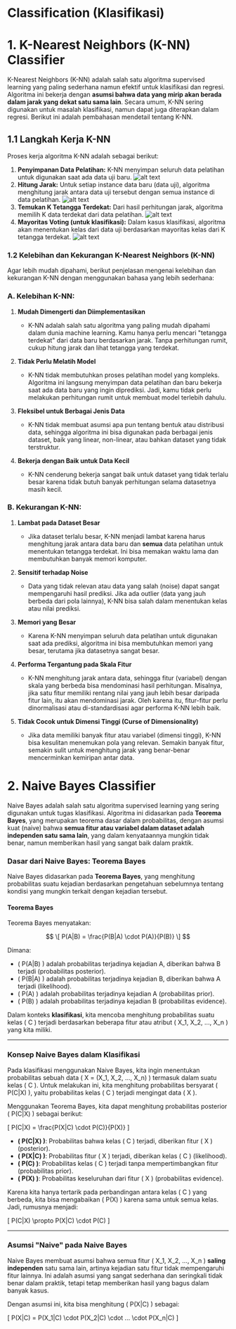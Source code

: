 # Classification (Klasifikasi)

# 1. K-Nearest Neighbors (K-NN) Classifier
K-Nearest Neighbors (K-NN) adalah salah satu algoritma supervised learning yang paling sederhana namun efektif untuk klasifikasi dan regresi. Algoritma ini bekerja dengan **asumsi bahwa data yang mirip akan berada dalam jarak yang dekat satu sama lain**. Secara umum, K-NN sering digunakan untuk masalah klasifikasi, namun dapat juga diterapkan dalam regresi. Berikut ini adalah pembahasan mendetail tentang K-NN.


## 1.1 Langkah Kerja K-NN
Proses kerja algoritma K-NN adalah sebagai berikut:


1. **Penyimpanan Data Pelatihan:** K-NN menyimpan seluruh data pelatihan untuk digunakan saat ada data uji baru.
![alt text](image.png)
2. **Hitung Jarak:** Untuk setiap instance data baru (data uji), algoritma menghitung jarak antara data uji tersebut dengan semua instance di data pelatihan.
![alt text](image-1.png)
3. **Temukan K Tetangga Terdekat:** Dari hasil perhitungan jarak, algoritma memilih K data terdekat dari data pelatihan.
![alt text](image-2.png)
4. **Mayoritas Voting (untuk klasifikasi):** Dalam kasus klasifikasi, algoritma akan menentukan kelas dari data uji berdasarkan mayoritas kelas dari K tetangga terdekat.
![alt text](image-3.png)

### 1.2 **Kelebihan dan Kekurangan K-Nearest Neighbors (K-NN)**

Agar lebih mudah dipahami, berikut penjelasan mengenai kelebihan dan kekurangan K-NN dengan menggunakan bahasa yang lebih sederhana:


### A. **Kelebihan K-NN:**

1. **Mudah Dimengerti dan Diimplementasikan**
   - K-NN adalah salah satu algoritma yang paling mudah dipahami dalam dunia machine learning. Kamu hanya perlu mencari "tetangga terdekat" dari data baru berdasarkan jarak. Tanpa perhitungan rumit, cukup hitung jarak dan lihat tetangga yang terdekat.

2. **Tidak Perlu Melatih Model**
   - K-NN tidak membutuhkan proses pelatihan model yang kompleks. Algoritma ini langsung menyimpan data pelatihan dan baru bekerja saat ada data baru yang ingin diprediksi. Jadi, kamu tidak perlu melakukan perhitungan rumit untuk membuat model terlebih dahulu.

3. **Fleksibel untuk Berbagai Jenis Data**
   - K-NN tidak membuat asumsi apa pun tentang bentuk atau distribusi data, sehingga algoritma ini bisa digunakan pada berbagai jenis dataset, baik yang linear, non-linear, atau bahkan dataset yang tidak terstruktur.

4. **Bekerja dengan Baik untuk Data Kecil**
   - K-NN cenderung bekerja sangat baik untuk dataset yang tidak terlalu besar karena tidak butuh banyak perhitungan selama datasetnya masih kecil.


### B. **Kekurangan K-NN:**

1. **Lambat pada Dataset Besar**
   - Jika dataset terlalu besar, K-NN menjadi lambat karena harus menghitung jarak antara data baru dan **semua** data pelatihan untuk menentukan tetangga terdekat. Ini bisa memakan waktu lama dan membutuhkan banyak memori komputer.

2. **Sensitif terhadap Noise**
   - Data yang tidak relevan atau data yang salah (noise) dapat sangat mempengaruhi hasil prediksi. Jika ada outlier (data yang jauh berbeda dari pola lainnya), K-NN bisa salah dalam menentukan kelas atau nilai prediksi.

3. **Memori yang Besar**
   - Karena K-NN menyimpan seluruh data pelatihan untuk digunakan saat ada prediksi, algoritma ini bisa membutuhkan memori yang besar, terutama jika datasetnya sangat besar.

4. **Performa Tergantung pada Skala Fitur**
   - K-NN menghitung jarak antara data, sehingga fitur (variabel) dengan skala yang berbeda bisa mendominasi hasil perhitungan. Misalnya, jika satu fitur memiliki rentang nilai yang jauh lebih besar daripada fitur lain, itu akan mendominasi jarak. Oleh karena itu, fitur-fitur perlu dinormalisasi atau di-standardisasi agar performa K-NN lebih baik.

5. **Tidak Cocok untuk Dimensi Tinggi (Curse of Dimensionality)**
   - Jika data memiliki banyak fitur atau variabel (dimensi tinggi), K-NN bisa kesulitan menemukan pola yang relevan. Semakin banyak fitur, semakin sulit untuk menghitung jarak yang benar-benar mencerminkan kemiripan antar data.

   
# 2. Naive Bayes Classifier
Naive Bayes adalah salah satu algoritma supervised learning yang sering digunakan untuk tugas klasifikasi. Algoritma ini didasarkan pada **Teorema Bayes**, yang merupakan teorema dasar dalam probabilitas, dengan asumsi kuat (naive) bahwa **semua fitur atau variabel dalam dataset adalah independen satu sama lain**, yang dalam kenyataannya mungkin tidak benar, namun memberikan hasil yang sangat baik dalam praktik.

### **Dasar dari Naive Bayes: Teorema Bayes**

Naive Bayes didasarkan pada **Teorema Bayes**, yang menghitung probabilitas suatu kejadian berdasarkan pengetahuan sebelumnya tentang kondisi yang mungkin terkait dengan kejadian tersebut.

#### **Teorema Bayes**

Teorema Bayes menyatakan:

$$
\[
P(A|B) = \frac{P(B|A) \cdot P(A)}{P(B)}
\]
$$

Dimana:
- \( P(A|B) \) adalah probabilitas terjadinya kejadian A, diberikan bahwa B terjadi (probabilitas posterior).
- \( P(B|A) \) adalah probabilitas terjadinya kejadian B, diberikan bahwa A terjadi (likelihood).
- \( P(A) \) adalah probabilitas terjadinya kejadian A (probabilitas prior).
- \( P(B) \) adalah probabilitas terjadinya kejadian B (probabilitas evidence).

Dalam konteks **klasifikasi**, kita mencoba menghitung probabilitas suatu kelas \( C \) terjadi berdasarkan beberapa fitur atau atribut \( X_1, X_2, ..., X_n \) yang kita miliki.

---

### **Konsep Naive Bayes dalam Klasifikasi**

Pada klasifikasi menggunakan Naive Bayes, kita ingin menentukan probabilitas sebuah data \( X = (X_1, X_2, ..., X_n) \) termasuk dalam suatu kelas \( C \). Untuk melakukan ini, kita menghitung probabilitas bersyarat \( P(C|X) \), yaitu probabilitas kelas \( C \) terjadi mengingat data \( X \).

Menggunakan Teorema Bayes, kita dapat menghitung probabilitas posterior \( P(C|X) \) sebagai berikut:

\[
P(C|X) = \frac{P(X|C) \cdot P(C)}{P(X)}
\]

- **\( P(C|X) \)**: Probabilitas bahwa kelas \( C \) terjadi, diberikan fitur \( X \) (posterior).
- **\( P(X|C) \)**: Probabilitas fitur \( X \) terjadi, diberikan kelas \( C \) (likelihood).
- **\( P(C) \)**: Probabilitas kelas \( C \) terjadi tanpa mempertimbangkan fitur (probabilitas prior).
- **\( P(X) \)**: Probabilitas keseluruhan dari fitur \( X \) (probabilitas evidence).

Karena kita hanya tertarik pada perbandingan antara kelas \( C \) yang berbeda, kita bisa mengabaikan \( P(X) \) karena sama untuk semua kelas. Jadi, rumusnya menjadi:

\[
P(C|X) \propto P(X|C) \cdot P(C)
\]

---

### **Asumsi "Naive" pada Naive Bayes**

Naive Bayes membuat asumsi bahwa semua fitur \( X_1, X_2, ..., X_n \) **saling independen** satu sama lain, artinya kejadian satu fitur tidak mempengaruhi fitur lainnya. Ini adalah asumsi yang sangat sederhana dan seringkali tidak benar dalam praktik, tetapi tetap memberikan hasil yang bagus dalam banyak kasus.

Dengan asumsi ini, kita bisa menghitung \( P(X|C) \) sebagai:

\[
P(X|C) = P(X_1|C) \cdot P(X_2|C) \cdot ... \cdot P(X_n|C)
\]
